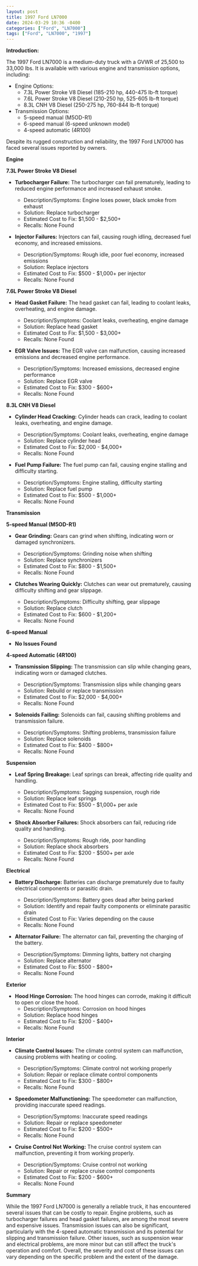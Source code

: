 ```yaml
---
layout: post
title: 1997 Ford LN7000
date: 2024-03-29 10:36 -0400
categories: ["Ford", "LN7000"]
tags: ["Ford", "LN7000", "1997"]
---
```

**Introduction:**

The 1997 Ford LN7000 is a medium-duty truck with a GVWR of 25,500 to 33,000 lbs. It is available with various engine and transmission options, including:

* Engine Options:
    * 7.3L Power Stroke V8 Diesel (185-210 hp, 440-475 lb-ft torque)
    * 7.6L Power Stroke V8 Diesel (210-250 hp, 525-605 lb-ft torque)
    * 8.3L CNH V8 Diesel (250-275 hp, 760-844 lb-ft torque)
* Transmission Options:
    * 5-speed manual (M5OD-R1)
    * 6-speed manual (6-speed unknown model)
    * 4-speed automatic (4R100)

Despite its rugged construction and reliability, the 1997 Ford LN7000 has faced several issues reported by owners.

**Engine**

**7.3L Power Stroke V8 Diesel**

* **Turbocharger Failure:** The turbocharger can fail prematurely, leading to reduced engine performance and increased exhaust smoke.
    * Description/Symptoms: Engine loses power, black smoke from exhaust
    * Solution: Replace turbocharger
    * Estimated Cost to Fix: $1,500 - $2,500+
    * Recalls: None Found

* **Injector Failures:** Injectors can fail, causing rough idling, decreased fuel economy, and increased emissions.
    * Description/Symptoms: Rough idle, poor fuel economy, increased emissions
    * Solution: Replace injectors
    * Estimated Cost to Fix: $500 - $1,000+ per injector
    * Recalls: None Found

**7.6L Power Stroke V8 Diesel**

* **Head Gasket Failure:** The head gasket can fail, leading to coolant leaks, overheating, and engine damage.
    * Description/Symptoms: Coolant leaks, overheating, engine damage
    * Solution: Replace head gasket
    * Estimated Cost to Fix: $1,500 - $3,000+
    * Recalls: None Found

* **EGR Valve Issues:** The EGR valve can malfunction, causing increased emissions and decreased engine performance.
    * Description/Symptoms: Increased emissions, decreased engine performance
    * Solution: Replace EGR valve
    * Estimated Cost to Fix: $300 - $600+
    * Recalls: None Found

**8.3L CNH V8 Diesel**

* **Cylinder Head Cracking:** Cylinder heads can crack, leading to coolant leaks, overheating, and engine damage.
    * Description/Symptoms: Coolant leaks, overheating, engine damage
    * Solution: Replace cylinder head
    * Estimated Cost to Fix: $2,000 - $4,000+
    * Recalls: None Found

* **Fuel Pump Failure:** The fuel pump can fail, causing engine stalling and difficulty starting.
    * Description/Symptoms: Engine stalling, difficulty starting
    * Solution: Replace fuel pump
    * Estimated Cost to Fix: $500 - $1,000+
    * Recalls: None Found

**Transmission**

**5-speed Manual (M5OD-R1)**

* **Gear Grinding:** Gears can grind when shifting, indicating worn or damaged synchronizers.
    * Description/Symptoms: Grinding noise when shifting
    * Solution: Replace synchronizers
    * Estimated Cost to Fix: $800 - $1,500+
    * Recalls: None Found

* **Clutches Wearing Quickly:** Clutches can wear out prematurely, causing difficulty shifting and gear slippage.
    * Description/Symptoms: Difficulty shifting, gear slippage
    * Solution: Replace clutch
    * Estimated Cost to Fix: $600 - $1,200+
    * Recalls: None Found

**6-speed Manual**

* **No Issues Found**

**4-speed Automatic (4R100)**

* **Transmission Slipping:** The transmission can slip while changing gears, indicating worn or damaged clutches.
    * Description/Symptoms: Transmission slips while changing gears
    * Solution: Rebuild or replace transmission
    * Estimated Cost to Fix: $2,000 - $4,000+
    * Recalls: None Found

* **Solenoids Failing:** Solenoids can fail, causing shifting problems and transmission failure.
    * Description/Symptoms: Shifting problems, transmission failure
    * Solution: Replace solenoids
    * Estimated Cost to Fix: $400 - $800+
    * Recalls: None Found

**Suspension**

* **Leaf Spring Breakage:** Leaf springs can break, affecting ride quality and handling.
    * Description/Symptoms: Sagging suspension, rough ride
    * Solution: Replace leaf springs
    * Estimated Cost to Fix: $500 - $1,000+ per axle
    * Recalls: None Found

* **Shock Absorber Failures:** Shock absorbers can fail, reducing ride quality and handling.
    * Description/Symptoms: Rough ride, poor handling
    * Solution: Replace shock absorbers
    * Estimated Cost to Fix: $200 - $500+ per axle
    * Recalls: None Found

**Electrical**

* **Battery Discharge:** Batteries can discharge prematurely due to faulty electrical components or parasitic drain.
    * Description/Symptoms: Battery goes dead after being parked
    * Solution: Identify and repair faulty components or eliminate parasitic drain
    * Estimated Cost to Fix: Varies depending on the cause
    * Recalls: None Found

* **Alternator Failure:** The alternator can fail, preventing the charging of the battery.
    * Description/Symptoms: Dimming lights, battery not charging
    * Solution: Replace alternator
    * Estimated Cost to Fix: $500 - $800+
    * Recalls: None Found

**Exterior**

* **Hood Hinge Corrosion:** The hood hinges can corrode, making it difficult to open or close the hood.
    * Description/Symptoms: Corrosion on hood hinges
    * Solution: Replace hood hinges
    * Estimated Cost to Fix: $200 - $400+
    * Recalls: None Found

**Interior**

* **Climate Control Issues:** The climate control system can malfunction, causing problems with heating or cooling.
    * Description/Symptoms: Climate control not working properly
    * Solution: Repair or replace climate control components
    * Estimated Cost to Fix: $300 - $800+
    * Recalls: None Found

* **Speedometer Malfunctioning:** The speedometer can malfunction, providing inaccurate speed readings.
    * Description/Symptoms: Inaccurate speed readings
    * Solution: Repair or replace speedometer
    * Estimated Cost to Fix: $200 - $500+
    * Recalls: None Found

* **Cruise Control Not Working:** The cruise control system can malfunction, preventing it from working properly.
    * Description/Symptoms: Cruise control not working
    * Solution: Repair or replace cruise control components
    * Estimated Cost to Fix: $200 - $600+
    * Recalls: None Found

**Summary**

While the 1997 Ford LN7000 is generally a reliable truck, it has encountered several issues that can be costly to repair. Engine problems, such as turbocharger failures and head gasket failures, are among the most severe and expensive issues. Transmission issues can also be significant, particularly with the 4-speed automatic transmission and its potential for slipping and transmission failure. Other issues, such as suspension wear and electrical problems, are more minor but can still affect the truck's operation and comfort. Overall, the severity and cost of these issues can vary depending on the specific problem and the extent of the damage.
